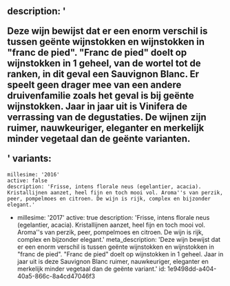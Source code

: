 description: '<p>Deze wijn bewijst dat er een enorm verschil is tussen geënte wijnstokken en wijnstokken in "franc de pied". "Franc de pied" doelt op wijnstokken in 1 geheel, van de wortel tot de ranken, in dit geval een Sauvignon Blanc. Er speelt geen drager mee van een andere druivenfamilie zoals het geval is bij geënte wijnstokken. Jaar in jaar uit is Vinifera de verrassing van de degustaties. De wijnen zijn ruimer, nauwkeuriger, eleganter en merkelijk minder vegetaal dan de geënte varianten.</p>'
variants:
  -
    millesime: '2016'
    active: false
    description: 'Frisse, intens florale neus (egelantier, acacia). Kristallijnen aanzet, heel fijn en toch mooi vol. Aroma''s van perzik, peer, pompelmoes en citroen. De wijn is rijk, complex en bijzonder elegant.'
  -
    millesime: '2017'
    active: true
    description: 'Frisse, intens florale neus (egelantier, acacia). Kristallijnen aanzet, heel fijn en toch mooi vol. Aroma''s van perzik, peer, pompelmoes en citroen. De wijn is rijk, complex en bijzonder elegant.'
meta_description: 'Deze wijn bewijst dat er een enorm verschil is tussen geënte wijnstokken en wijnstokken in "franc de pied". "Franc de pied" doelt op wijnstokken in 1 geheel. Jaar in jaar uit is deze Sauvignon Blanc ruimer, nauwkeuriger, eleganter en merkelijk minder vegetaal dan de geënte variant.'
id: 1e9498dd-a404-40a5-866c-8a4cd47046f3
